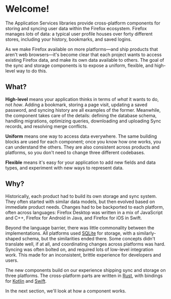# Welcome!

The Application Services libraries provide cross-platform components for storing and syncing user data within the Firefox ecosystem. Firefox manages _lots_ of data: a typical user profile houses over forty different stores, including your history, bookmarks, and saved logins.

As we make Firefox available on more platforms—and ship products that aren't web browsers—it's become clear that each project wants to access existing Firefox data, and make its own data available to others. The goal of the sync and storage components is to expose a uniform, flexible, and high-level way to do this.

## What?

**High-level** means your application thinks in terms of _what_ it wants to do, not _how_. Adding a bookmark, storing a page visit, updating a saved password, and syncing history are all examples of the former. Meanwhile, the component takes care of the details: defining the database schema, handling migrations, optimizing queries, downloading and uploading Sync records, and resolving merge conflicts.

**Uniform** means one way to access data everywhere. The same building blocks are used for each component; once you know how one works, you can understand the others. They are also consistent across products and platforms, so you don't need to change three different codebases.

**Flexible** means it's easy for your application to add new fields and data types, and experiment with new ways to represent data.

## Why?

Historically, each product had to build its own storage and sync system. They often started with similar data models, but then evolved based on immediate product needs. Changes had to be backported to each platform, often across languages: Firefox Desktop was written in a mix of JavaScript and C++, Firefox for Android in Java, and Firefox for iOS in Swift.

Beyond the language barrier, there was little commonality between the implementations. All platforms used [SQLite](https://sqlite.org/) for storage, with a similarly-shaped schema, but the similarities ended there. Some concepts didn't translate well, if at all, and coordinating changes across platforms was hard. Syncing was often bolted on, and required lots of low-level integration work. This made for an inconsistent, brittle experience for developers and users.

The new components build on our experience shipping sync and storage on three platforms. The cross-platform parts are written in [Rust](https://www.rust-lang.org/), with bindings for [Kotlin](https://kotlinlang.org/) and [Swift](https://swift.org/).

In the next section, we'll look at how a component works.

